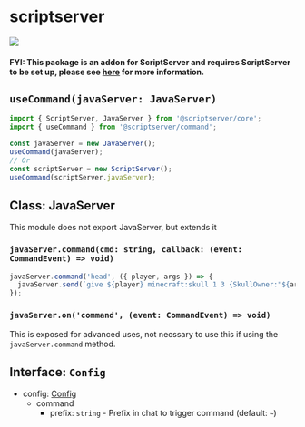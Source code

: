 # scriptserver

[![](http://i.imgur.com/zhptNme.png)](https://github.com/garrettjoecox/scriptserver/tree/next)

#### FYI: This package is an addon for ScriptServer and requires ScriptServer to be set up, please see [here](https://github.com/garrettjoecox/scriptserver/tree/next) for more information.

## `useCommand(javaServer: JavaServer)`

```ts
import { ScriptServer, JavaServer } from '@scriptserver/core';
import { useCommand } from '@scriptserver/command';

const javaServer = new JavaServer();
useCommand(javaServer);
// Or
const scriptServer = new ScriptServer();
useCommand(scriptServer.javaServer);
```

## Class: JavaServer

This module does not export JavaServer, but extends it

### `javaServer.command(cmd: string, callback: (event: CommandEvent) => void)`

```ts
javaServer.command('head', ({ player, args }) => {
  javaServer.send(`give ${player} minecraft:skull 1 3 {SkullOwner:"${args[0]}"}`);
});
```

### `javaServer.on('command', (event: CommandEvent) => void)`

This is exposed for advanced uses, not necssary to use this if using the `javaServer.command` method.

## Interface: `Config`

- config: [Config](#interface-config)
  - command
    - prefix: `string` - Prefix in chat to trigger command (default: `~`)
